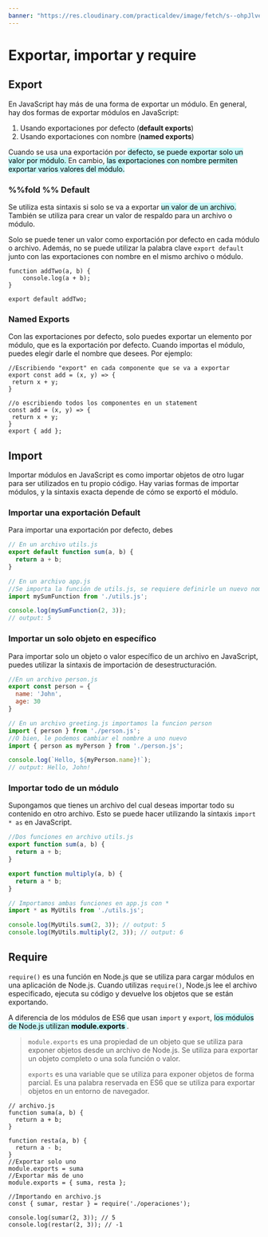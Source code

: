 ```yaml
---
banner: "https://res.cloudinary.com/practicaldev/image/fetch/s--ohpJlve1--/c_imagga_scale,f_auto,fl_progressive,h_420,q_auto,w_1000/https://res.cloudinary.com/drquzbncy/image/upload/v1586605549/javascript_banner_sxve2l.jpg"
---
```

<i class="time"></i>
<div class="head"><h1> Exportar, importar y require</h1></div>

##  Export 
En JavaScript hay más de una forma de exportar un módulo.
En general, hay dos formas de exportar módulos en JavaScript:

1.  Usando exportaciones por defecto (<b>default exports</b>)
2.  Usando exportaciones con nombre (<b>named exports</b>)

Cuando se usa una exportación por <mark style="background: #ABF7F7A6;">defecto, se puede exportar solo un valor por módulo. </mark>
En cambio, <mark style="background: #ABF7F7A6;">las exportaciones con nombre permiten exportar varios valores del módulo.</mark>

### %%fold %% Default
Se utiliza esta sintaxis si solo se va a exportar <mark style="background: #ABF7F7A6;">un valor de un archivo.</mark> También se utiliza para crear un valor de respaldo para un archivo o módulo.

Solo se puede tener un valor como exportación por defecto en cada módulo o archivo. 
Además, no se puede utilizar la palabra clave `export default` junto con las exportaciones con nombre en el mismo archivo o módulo.


```JS HL:"5" TI:"Exportacion default" 
function addTwo(a, b) {
    console.log(a + b);
}

export default addTwo;
```

### Named Exports
Con las exportaciones por defecto, solo puedes exportar un elemento por módulo, que es la exportación por defecto. Cuando importas el módulo, puedes elegir darle el nombre que desees. Por ejemplo:

```JS HL:"1-2, 6,10" TI:"Exportacion con nombre" 
//Escribiendo "export" en cada componente que se va a exportar
export const add = (x, y) => {
 return x + y;
}

//o escribiendo todos los componentes en un statement
const add = (x, y) => {
 return x + y;
}
export { add };
```
## Import
Importar módulos en JavaScript es como importar objetos de otro lugar para ser utilizados en tu propio código. Hay varias formas de importar módulos, y la sintaxis exacta depende de cómo se exportó el módulo.

### Importar una exportación Default
Para importar una exportación por defecto, debes

```js TI:"Exportación default" HL:"8"
// En un archivo utils.js
export default function sum(a, b) {
  return a + b;
}

// En un archivo app.js
//Se importa la función de utils.js, se requiere definirle un nuevo nombre
import mySumFunction from './utils.js';

console.log(mySumFunction(2, 3)); 
// output: 5
```

### Importar un solo objeto en específico
Para importar solo un objeto o valor específico de un archivo en JavaScript, puedes utilizar la sintaxis de importación de desestructuración.

```js TI:"Exportación en especifico" HL:"8,10"
//En un archivo person.js
export const person = {
  name: 'John',
  age: 30
}

// En un archivo greeting.js importamos la funcion person
import { person } from './person.js';
//O bien, le podemos cambiar el nombre a uno nuevo
import { person as myPerson } from './person.js';

console.log(`Hello, ${myPerson.name}!`); 
// output: Hello, John!
```

### Importar todo de un módulo
Supongamos que tienes un archivo del cual deseas importar todo su contenido en otro archivo. Esto se puede hacer utilizando la sintaxis `import * as` en JavaScript.
```js TI:"Importar todo" HL:"11"
//Dos funciones en archivo utils.js
export function sum(a, b) {
  return a + b;
}

export function multiply(a, b) {
  return a * b;
}

// Importamos ambas funciones en app.js con *
import * as MyUtils from './utils.js';

console.log(MyUtils.sum(2, 3)); // output: 5
console.log(MyUtils.multiply(2, 3)); // output: 6

```

## Require 
`require()` es una función en Node.js que se utiliza para cargar módulos en una aplicación de Node.js. Cuando utilizas `require()`, Node.js lee el archivo especificado, ejecuta su código y devuelve los objetos que se están exportando.

A diferencia de los módulos de ES6 que usan `import` y `export`, <mark style="background: #ABF7F7A6;">los módulos de Node.js utilizan <b>module.exports </b></mark>. 
>`module.exports` es una propiedad de un objeto que se utiliza para exponer objetos desde un archivo de Node.js. Se utiliza para exportar un objeto completo o una sola función o valor. 
>
>`exports` es una variable que se utiliza para exponer objetos de forma parcial. Es una palabra reservada en ES6 que se utiliza para exportar objetos en un entorno de navegador.

```JS TI:"Importar y exportar usando Require y module.exports" HL:"10,12,15"
// archivo.js
function suma(a, b) {
  return a + b;
}

function resta(a, b) {
  return a - b;
}
//Exportar solo uno
module.exports = suma
//Exportar más de uno
module.exports = { suma, resta };

//Importando en archivo.js
const { sumar, restar } = require('./operaciones');

console.log(sumar(2, 3)); // 5
console.log(restar(2, 3)); // -1
```